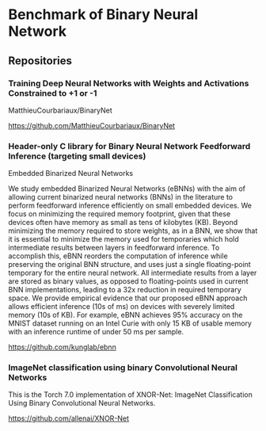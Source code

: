 # Benchmark of Binary Neural Network

## Repositories

### Training Deep Neural Networks with Weights and Activations Constrained to +1 or -1
MatthieuCourbariaux/BinaryNet 

https://github.com/MatthieuCourbariaux/BinaryNet

### Header-only C library for Binary Neural Network Feedforward Inference (targeting small devices)
Embedded Binarized Neural Networks

We study embedded Binarized Neural Networks (eBNNs) with the aim of allowing current binarized neural networks (BNNs) in the literature to perform feedforward inference efficiently on small embedded devices. We focus on minimizing the required memory footprint, given that these devices often have memory as small as tens of kilobytes (KB). Beyond minimizing the memory required to store weights, as in a BNN, we show that it is essential to minimize the memory used for temporaries which hold intermediate results between layers in feedforward inference. To accomplish this, eBNN reorders the computation of inference while preserving the original BNN structure, and uses just a single floating-point temporary for the entire neural network. All intermediate results from a layer are stored as binary values, as opposed to floating-points used in current BNN implementations, leading to a 32x reduction in required temporary space. We provide empirical evidence that our proposed eBNN approach allows efficient inference (10s of ms) on devices with severely limited memory (10s of KB). For example, eBNN achieves 95% accuracy on the MNIST dataset running on an Intel Curie with only 15 KB of usable memory with an inference runtime of under 50 ms per sample.

https://github.com/kunglab/ebnn

### ImageNet classification using binary Convolutional Neural Networks
This is the Torch 7.0 implementation of XNOR-Net: ImageNet Classification Using Binary Convolutional Neural Networks.

https://github.com/allenai/XNOR-Net
